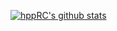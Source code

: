 [![hppRC's github stats](https://github-readme-stats.vercel.app/api?username=hppRC?theme=onedark)](https://github.com/anuraghazra/github-readme-stats)

<!--
**hppRC/hpprc** is a ✨ _special_ ✨ repository because its `README.md` (this file) appears on your GitHub profile.

Here are some ideas to get you started:

- 🔭 I’m currently working on ...
- 🌱 I’m currently learning ...
- 👯 I’m looking to collaborate on ...
- 🤔 I’m looking for help with ...
- 💬 Ask me about ...
- 📫 How to reach me: ...
- 😄 Pronouns: ...
- ⚡ Fun fact: ...
-->

